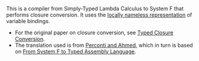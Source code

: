 This is a compiler from Simply-Typed Lambda Calculus to System F that performs closure conversion. It uses the [locally nameless representation](http://www.chargueraud.org/research/2009/ln/main.pdf) of variable bindings.

- For the original paper on closure conversion, see [Typed Closure Conversion](http://www.cs.cmu.edu/~rwh/papers/closures/popl96.pdf).
- The translation used is from [Perconti and Ahmed](http://www.ccs.neu.edu/home/amal/papers/voc-tr.pdf), which in turn is based on [From System F to Typed Assembly Language](https://www.cs.princeton.edu/~dpw/papers/tal-toplas.pdf).